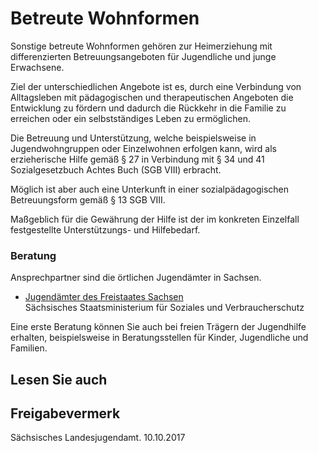 # Betreute Wohnformen

Sonstige betreute Wohnformen gehören zur Heimerziehung mit differenzierten Betreuungsangeboten für Jugendliche und junge Erwachsene.

Ziel der unterschiedlichen Angebote ist es, durch eine Verbindung von Alltagsleben mit pädagogischen und therapeutischen Angeboten die Entwicklung zu fördern und dadurch die Rückkehr in die Familie zu erreichen oder ein selbstständiges Leben zu ermöglichen.

Die Betreuung und Unterstützung, welche beispielsweise in Jugendwohngruppen oder Einzelwohnen erfolgen kann, wird als erzieherische Hilfe gemäß § 27 in Verbindung mit § 34 und 41 Sozialgesetzbuch Achtes Buch (SGB VIII) erbracht.

Möglich ist aber auch eine Unterkunft in einer sozialpädagogischen Betreuungsform gemäß § 13 SGB VIII.

Maßgeblich für die Gewährung der Hilfe ist der im konkreten Einzelfall festgestellte Unterstützungs- und Hilfebedarf.

### Beratung

Ansprechpartner sind die örtlichen Jugendämter in Sachsen.

* [Jugendämter des Freistaates Sachsen](https://www.landesjugendamt.sachsen.de/11324.html "Jugendämter in Sachsen (SMS)")  
  Sächsisches Staatsministerium für Soziales und Verbraucherschutz

Eine erste Beratung können Sie auch bei freien Trägern der Jugendhilfe erhalten, beispielsweise in Beratungsstellen für Kinder, Jugendliche und Familien.

## Lesen Sie auch

## Freigabevermerk

Sächsisches Landesjugendamt. 10.10.2017
